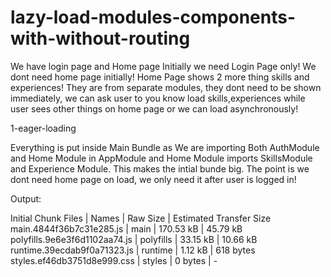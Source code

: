 # lazy-load-modules-components-with-without-routing

We have login page and Home page Initially we need Login Page only! We dont need home page initially!
Home Page shows 2 more thing skills and experiences! They are from separate modules, they dont need to be shown immediately, we can 
ask user to you know load skills,experiences while user sees other things on home page or we can load asynchronously!

1-eager-loading

Everything is put inside Main Bundle as We are importing Both AuthModule and Home Module in AppModule and Home Module imports SkillsModule and
Experience Module. This makes the intial bunde big. The point is we dont need home page on load, we only need it after user is logged in!

Output:

Initial Chunk Files           | Names         |  Raw Size | Estimated Transfer Size
main.4844f36b7c31e285.js      | main          | 170.53 kB |                45.79 kB
polyfills.9e6e3f6d1102aa74.js | polyfills     |  33.15 kB |                10.66 kB
runtime.39ecdab9f0a71323.js   | runtime       |   1.12 kB |               618 bytes
styles.ef46db3751d8e999.css   | styles        |   0 bytes |                       -
